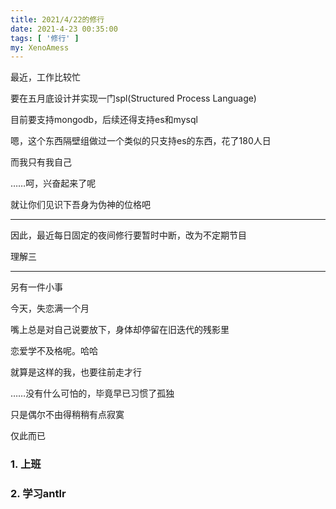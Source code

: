 ```yaml
---
title: 2021/4/22的修行
date: 2021-4-23 00:35:00
tags: [ '修行' ]
my: XenoAmess
---
```


最近，工作比较忙

要在五月底设计并实现一门spl(Structured Process Language)

目前要支持mongodb，后续还得支持es和mysql

嗯，这个东西隔壁组做过一个类似的只支持es的东西，花了180人日

而我只有我自己

……呵，兴奋起来了呢

就让你们见识下吾身为伪神的位格吧

---

因此，最近每日固定的夜间修行要暂时中断，改为不定期节目

理解三

---

另有一件小事

今天，失恋满一个月

嘴上总是对自己说要放下，身体却停留在旧迭代的残影里

恋爱学不及格呢。哈哈

就算是这样的我，也要往前走才行

……没有什么可怕的，毕竟早已习惯了孤独

只是偶尔不由得稍稍有点寂寞

仅此而已

### 1. 上班

### 2. 学习antlr
